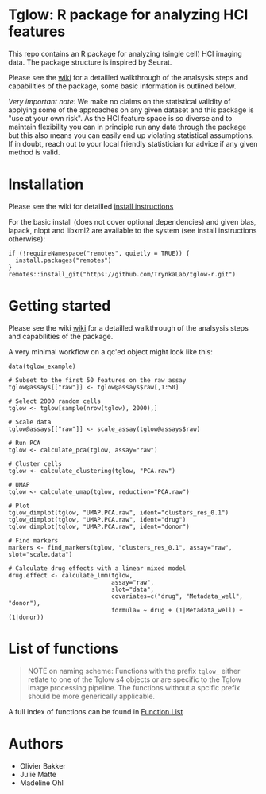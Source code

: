 # Tglow: R package for analyzing HCI features

This repo contains an R package for analyzing (single cell) HCI imaging data. The package structure is inspired by Seurat.

Please see the [wiki](https://github.com/TrynkaLab/tglow-r/wiki/) for a detailled walkthrough of the analsysis steps and capabilities of the package, some basic information is outlined below.

*Very important note:* We make no claims on the statistical validity of applying some of the approaches on any given dataset and this package is "use at your own risk". As the HCI feature space is so diverse and to maintain flexibility you can in principle run any data through the package but this also means you can easily end up violating statistical assumptions. If in doubt, reach out to your local friendly statistician for advice if any given method is valid.


# Installation

Please see the wiki for detailled [install instructions](https://github.com/TrynkaLab/tglow-r/wiki/Installation)

For the basic install (does not cover optional dependencies) and given blas, lapack, nlopt and libxml2 are available to the system (see install instructions otherwise):

```
if (!requireNamespace("remotes", quietly = TRUE)) {
  install.packages("remotes")
}
remotes::install_git("https://github.com/TrynkaLab/tglow-r.git")
```

# Getting started

Please see the wiki [wiki](https://github.com/TrynkaLab/tglow-r/wiki/) for a detailled walkthrough of the analsysis steps and capabilities of the package.

A very minimal workflow on a qc'ed object might look like this:

```
data(tglow_example)

# Subset to the first 50 features on the raw assay
tglow@assays[["raw"]] <- tglow@assays$raw[,1:50]

# Select 2000 random cells
tglow <- tglow[sample(nrow(tglow), 2000),]

# Scale data
tglow@assays[["raw"]] <- scale_assay(tglow@assays$raw)

# Run PCA
tglow <- calculate_pca(tglow, assay="raw")

# Cluster cells
tglow <- calculate_clustering(tglow, "PCA.raw")

# UMAP
tglow <- calculate_umap(tglow, reduction="PCA.raw")

# Plot
tglow_dimplot(tglow, "UMAP.PCA.raw", ident="clusters_res_0.1")
tglow_dimplot(tglow, "UMAP.PCA.raw", ident="drug")
tglow_dimplot(tglow, "UMAP.PCA.raw", ident="donor")

# Find markers
markers <- find_markers(tglow, "clusters_res_0.1", assay="raw", slot="scale.data")

# Calculate drug effects with a linear mixed model
drug.effect <- calculate_lmm(tglow,
                             assay="raw",
                             slot="data",
                             covariates=c("drug", "Metadata_well", "donor"),
                             formula= ~ drug + (1|Metadata_well) + (1|donor))
```


# List of functions

> NOTE on naming scheme: Functions with the prefix `tglow_` either retlate to one of the Tglow s4 objects or are specific to the Tglow image processing pipeline. The functions without a spcific prefix should be more generically applicable. 

A full index of functions can be found in [Function List](vingettes/function_list.md)


# Authors
- Olivier Bakker
- Julie Matte
- Madeline Ohl